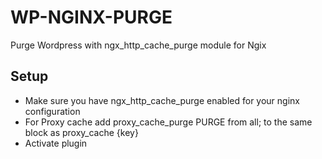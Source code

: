 # WP-NGINX-PURGE

Purge Wordpress with ngx_http_cache_purge module for Ngix 

## Setup 

- Make sure you have ngx_http_cache_purge enabled for your nginx configuration
- For Proxy cache add proxy_cache_purge PURGE from all;  to the same block as proxy_cache {key}
- Activate plugin